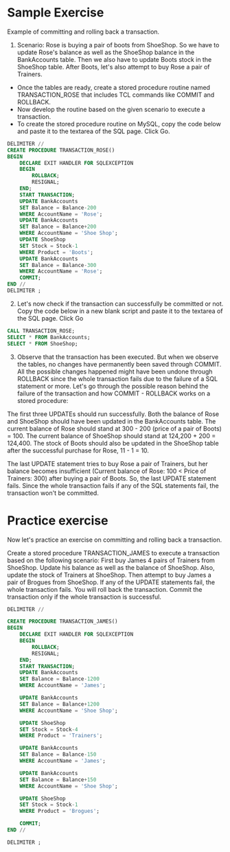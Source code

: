 # Sample Exercise
Example of committing and rolling back a transaction.

1. Scenario: Rose is buying a pair of boots from ShoeShop. So we have to update Rose's balance as well as the ShoeShop balance in the BankAccounts table. Then we also have to update Boots stock in the ShoeShop table. After Boots, let's also attempt to buy Rose a pair of Trainers.
- Once the tables are ready, create a stored procedure routine named TRANSACTION_ROSE that includes TCL commands like COMMIT and ROLLBACK.
- Now develop the routine based on the given scenario to execute a transaction.
- To create the stored procedure routine on MySQL, copy the code below and paste it to the textarea of the SQL page. Click Go.
```sql
DELIMITER //
CREATE PROCEDURE TRANSACTION_ROSE()
BEGIN
    DECLARE EXIT HANDLER FOR SQLEXCEPTION
    BEGIN
        ROLLBACK;
        RESIGNAL;
    END;
    START TRANSACTION;
    UPDATE BankAccounts
    SET Balance = Balance-200
    WHERE AccountName = 'Rose';
    UPDATE BankAccounts
    SET Balance = Balance+200
    WHERE AccountName = 'Shoe Shop';
    UPDATE ShoeShop
    SET Stock = Stock-1
    WHERE Product = 'Boots';
    UPDATE BankAccounts
    SET Balance = Balance-300
    WHERE AccountName = 'Rose';
    COMMIT;
END //
DELIMITER ;
```

2. Let's now check if the transaction can successfully be committed or not. Copy the code below in a new blank script and paste it to the textarea of the SQL page. Click Go
```sql
CALL TRANSACTION_ROSE;
SELECT * FROM BankAccounts;
SELECT * FROM ShoeShop;
```

3. Observe that the transaction has been executed. But when we observe the tables, no changes have permanently been saved through COMMIT. All the possible changes happened might have been undone through ROLLBACK since the whole transaction fails due to the failure of a SQL statement or more. Let's go through the possible reason behind the failure of the transaction and how COMMIT - ROLLBACK works on a stored procedure:

The first three UPDATEs should run successfully. Both the balance of Rose and ShoeShop should have been updated in the BankAccounts table. The current balance of Rose should stand at 300 - 200 (price of a pair of Boots) = 100. The current balance of ShoeShop should stand at 124,200 + 200 = 124,400. The stock of Boots should also be updated in the ShoeShop table after the successful purchase for Rose, 11 - 1 = 10.

The last UPDATE statement tries to buy Rose a pair of Trainers, but her balance becomes insufficient (Current balance of Rose: 100 < Price of Trainers: 300) after buying a pair of Boots. So, the last UPDATE statement fails. Since the whole transaction fails if any of the SQL statements fail, the transaction won't be committed.

# Practice exercise
Now let's practice an exercise on committing and rolling back a transaction.

Create a stored procedure TRANSACTION_JAMES to execute a transaction based on the following scenario: First buy James 4 pairs of Trainers from ShoeShop. Update his balance as well as the balance of ShoeShop. Also, update the stock of Trainers at ShoeShop. Then attempt to buy James a pair of Brogues from ShoeShop. If any of the UPDATE statements fail, the whole transaction fails. You will roll back the transaction. Commit the transaction only if the whole transaction is successful.
```sql
DELIMITER //

CREATE PROCEDURE TRANSACTION_JAMES()
BEGIN
    DECLARE EXIT HANDLER FOR SQLEXCEPTION
    BEGIN
        ROLLBACK;
        RESIGNAL;
    END;
    START TRANSACTION;
    UPDATE BankAccounts
    SET Balance = Balance-1200
    WHERE AccountName = 'James';

    UPDATE BankAccounts
    SET Balance = Balance+1200
    WHERE AccountName = 'Shoe Shop';

    UPDATE ShoeShop
    SET Stock = Stock-4
    WHERE Product = 'Trainers';

    UPDATE BankAccounts
    SET Balance = Balance-150
    WHERE AccountName = 'James';

    UPDATE BankAccounts
    SET Balance = Balance+150
    WHERE AccountName = 'Shoe Shop';

    UPDATE ShoeShop
    SET Stock = Stock-1
    WHERE Product = 'Brogues';

    COMMIT;
END //

DELIMITER ;
```